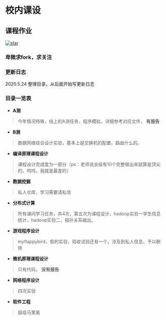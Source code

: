 # 校内课设
## 课程作业
<a href='https://gitee.com/cczxsong/school_setting/stargazers'><img src='https://gitee.com/cczxsong/school_setting/badge/star.svg?theme=dark' alt='star'></img></a>
### 卑微求fork，求关注

### 更新日志
2020.5.24 整理目录，从后面开始写更新日志 

### 目录一览表
-  **A测** 
> 今年情况特殊，线上的A测任务，程序模拟，详细参考对应文件， **有报告** 
- **B测** 
> 数据网络综合设计实验，基本上是交换机的配置，路由什么的。
-  **编译原理课程设计** 
> 课程设计完成度为一部分（ps：老师说全级有10个完整做出来就算是顶尖的，呜呜，我就是最差的）
-  **数据挖掘** 
> 私人仓库，学习需要请私信
-  **分布式计算** 
> 所有课间学习任务，共4次，第五次为课程设计，hadoop实验一学生信息统计，hadoop实验二，祖孙关系输出。
-  **游戏程序设计** 
> myflappybird，假的实验，验收试验还有一个，涉及到私人信息，予以删除
-  **微机原理课程设计** 
> 只有代码， **没有报告** 
-  **网络程序设计** 
> 四次实验
-  **软件工程** 
> 超级马里奥